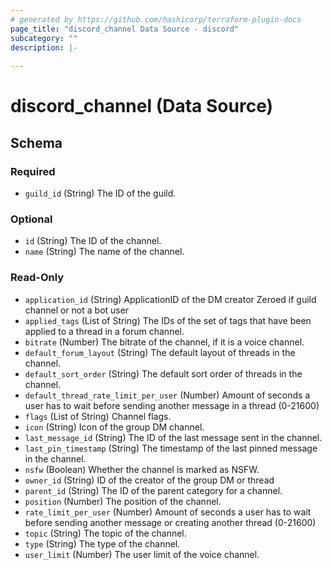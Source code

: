 ```yaml
---
# generated by https://github.com/hashicorp/terraform-plugin-docs
page_title: "discord_channel Data Source - discord"
subcategory: ""
description: |-
  
---
```


# discord_channel (Data Source)





<!-- schema generated by tfplugindocs -->
## Schema

### Required

- `guild_id` (String) The ID of the guild.

### Optional

- `id` (String) The ID of the channel.
- `name` (String) The name of the channel.

### Read-Only

- `application_id` (String) ApplicationID of the DM creator Zeroed if guild channel or not a bot user
- `applied_tags` (List of String) The IDs of the set of tags that have been applied to a thread in a forum channel.
- `bitrate` (Number) The bitrate of the channel, if it is a voice channel.
- `default_forum_layout` (String) The default layout of threads in the channel.
- `default_sort_order` (String) The default sort order of threads in the channel.
- `default_thread_rate_limit_per_user` (Number) Amount of seconds a user has to wait before sending another message in a thread (0-21600)
- `flags` (List of String) Channel flags.
- `icon` (String) Icon of the group DM channel.
- `last_message_id` (String) The ID of the last message sent in the channel.
- `last_pin_timestamp` (String) The timestamp of the last pinned message in the channel.
- `nsfw` (Boolean) Whether the channel is marked as NSFW.
- `owner_id` (String) ID of the creator of the group DM or thread
- `parent_id` (String) The ID of the parent category for a channel.
- `position` (Number) The position of the channel.
- `rate_limit_per_user` (Number) Amount of seconds a user has to wait before sending another message or creating another thread (0-21600)
- `topic` (String) The topic of the channel.
- `type` (String) The type of the channel.
- `user_limit` (Number) The user limit of the voice channel.
